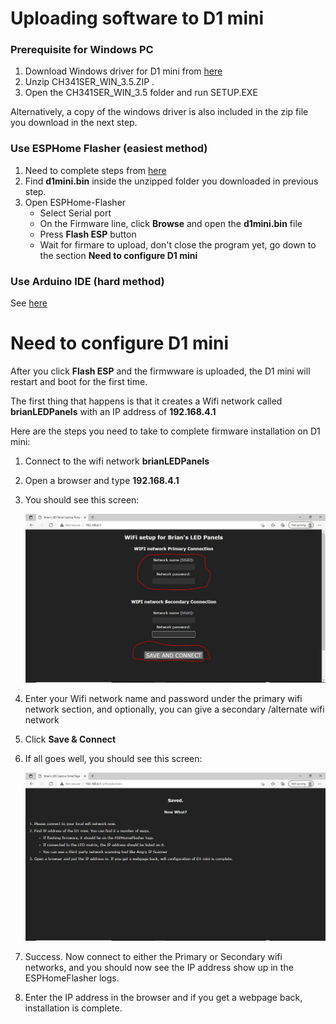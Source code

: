 # Uploading software to D1 mini

### Prerequisite for Windows PC
1. Download Windows driver for D1 mini from [here](https://www.wemos.cc/en/latest/ch340_driver.html) 
2. Unzip CH341SER_WIN_3.5.ZIP .
3. Open the CH341SER_WIN_3.5 folder and run SETUP.EXE

Alternatively, a copy of the windows driver is also included in the zip file you download in the next step.

### Use ESPHome Flasher (easiest method)

1. Need to complete steps from [here](https://github.com/microcontrollersig/brian-led-matrix-petrol-signs/blob/main/README.md#Software)
2. Find **d1mini.bin** inside the unzipped folder you downloaded in previous step.
4. Open ESPHome-Flasher
    - Select Serial port
    - On the Firmware line, click **Browse** and open the **d1mini.bin** file
    - Press **Flash ESP** button
    - Wait for firmare to upload, don't close the program yet, go down to the section **Need to configure D1 mini**     

### Use Arduino IDE (hard method)

See [here](https://github.com/microcontrollersig/brian-led-matrix-petrol-signs/blob/main/code/d1mini/BUILDING.md)

# Need to configure D1 mini

After you click **Flash ESP** and the firmwware is uploaded, the D1 mini will restart and boot for the first time.

The first thing that happens is that it creates a Wifi network called **brianLEDPanels** with an IP address of **192.168.4.1** 

Here are the steps you need to take to complete firmware installation on D1 mini:

1. Connect to the wifi network **brianLEDPanels**
2. Open a browser and type **192.168.4.1**
3. You should see this screen:
   
   ![Captive Portal](https://github.com/microcontrollersig/brian-led-matrix-petrol-signs/raw/main/images/captive.jpg)
   
5. Enter your Wifi network name and password under the primary wifi network section, and optionally, you can give a secondary
   /alternate wifi network
5. Click **Save & Connect**
6. If all goes well, you should see this screen:

   ![Captive Wifi success](https://github.com/microcontrollersig/brian-led-matrix-petrol-signs/raw/main/images/captivewifisaved.jpg)

7. Success. Now connect to either the Primary or Secondary wifi networks, and you should now see the IP address show up in 
   the ESPHomeFlasher logs.
8. Enter the IP address in the browser and if you get a webpage back, installation is complete.


